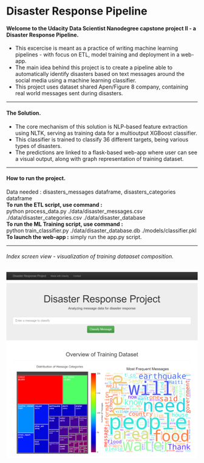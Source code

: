# Disaster Response Pipeline

#### Welcome to the Udacity Data Scientist Nanodegree capstone project II - a Disaster Response Pipeline.<br>
- This excercise is meant as a practice of writing machine learning pipelines - with focus on ETL, model training and deployment in a web-app.<br>
- The main idea behind this project is to create a pipeline able to automatically identify disasters based on text messages around the social media using a machine learning classifier.<br>
- This project uses dataset shared Apen/Figure 8 company, containing real world messages sent during disasters.<br>

-----------

#### The Solution.<br>
- The core mechanism of this solution is NLP-based feature extraction using NLTK, serving as training data for a multioutput XGBoost classifier.<br>
- This classifier is trained to classify 36 different targets, being various types of disasters.<br>
- The predictions are linked to a flask-based web-app where user can see a visual output, along with graph representation of training dataset.<br>

-----------

#### How to run the project.<br>
Data needed : disasters_messages dataframe, disasters_categories dataframe <br>
**To run the ETL script, use command :**<br>
  python process_data.py ./data/disaster_messages.csv ./data/disaster_categories.csv ./data/disaster_database    <br>
**To run the ML Training script, use command :**<br>
  python train_classifier.py ./data/disaster_database.db ./models/classifier.pkl   <br>
**To launch the web-app :**  simply run the app.py script.<br>

-----------

###### Index screen view - visualization of training dataaset composition.<br>
![Project Diagram](screenshots/index.png)
